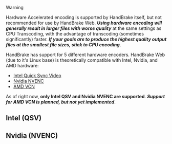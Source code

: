 > [!WARNING]
> Hardware Accelerated encoding is supported by HandBrake itself, but not recommended for use by HandBrake Web. **_Using hardware encoding will generally result in larger files with worse quality_** at the same settings as CPU Transcoding, with the advantage of transcoding (sometimes significantly) faster. **_If your goals are to produce the highest quality output files at the smallest file sizes, stick to CPU encoding_**.

HandBrake has support for 5 different hardware encoders. HandBrake Web (due to it's Linux base) is theoretically compatible with Intel, Nvidia, and AMD hardware:

- [Intel Quick Sync Video](https://handbrake.fr/docs/en/latest/technical/video-qsv.html)
- [Nvidia NVENC](https://handbrake.fr/docs/en/latest/technical/video-nvenc.html)
- [AMD VCN](https://handbrake.fr/docs/en/latest/technical/video-vcn.html)

As of right now, **only Intel QSV and Nvidia NVENC are supported**. **_Support for AMD VCN is planned, but not yet implemented_**.

## Intel (QSV)

## Nvidia (NVENC)
